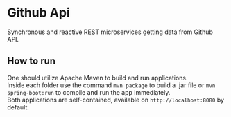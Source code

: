 # Github Api
Synchronous and reactive REST microservices getting data from Github API.
## How to run
One should utilize Apache Maven to build and run applications.  
Inside each folder use the command ```mvn package``` to build a .jar file or ```mvn spring-boot:run``` to compile and run the app immediately.  
Both applications are self-contained, available on ```http://localhost:8080``` by default.
